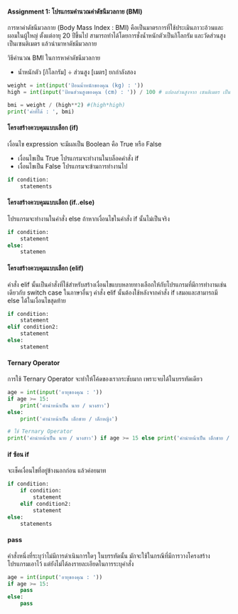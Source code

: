 #### Assignment 1: โปรแกรมคำนวณค่าดัชนีมวลกาย (BMI) 
การหาค่าดัชนีมวลกาย (Body Mass Index : BMI) คือเป็นมาตรการที่ใช้ประเมินภาวะอ้วนและผอมในผู้ใหญ่ ตั้งแต่อายุ 20 ปีขึ้นไป สามารถทำได้โดยการชั่งน้ำหนักตัวเป็นกิโลกรัม และวัดส่วนสูงเป็นเซนติเมตร แล้วนำมาหาดัชมีมวลกาย

วิธีคำนวณ BMI ในการหาค่าดัชนีมวลกาย 
- น้ำหนักตัว [กิโลกรัม] ÷ ส่วนสูง [เมตร] ยกกำลังสอง
```python
weight = int(input('ป้อนน้ำหนักของคุณ (kg) : '))
high = int(input('ป้อนส่วนสูงของคุณ (cm) : ')) / 100 # แปลงส่วนสูงจาก เซนติเมตร เป็น เมตร

bmi = weight / (high**2) #(high*high)
print('ค่าที่ได้ : ', bmi)
```
#### โครงสร้างควบคุมแบบเลือก (if)
เงื่อนไข expression จะมีผลเป็น Boolean คือ True หรือ False
- เงื่อนไขเป็น True โปรแกรมจะทำงานในบล็อคคำสั่ง if
- เงื่อนไขเป็น False โปรแกรมจะข้ามการทำงานไป
```python
if condition:
    statements
```
#### โครงสร้างควบคุมแบบเลือก (if..else)
โปรแกรมจะทำงานในคำสั่ง else ถ้าหากเงื่อนไขในคำสั่ง if นั้นไม่เป็นจริง
```python
if condition:
    statement 
else:
    statemen
```

#### โครงสร้างควบคุมแบบเลือก (elif)
คำสั่ง elif นั้นเป็นคำสั่งที่ใช้สำหรับสร้างเงื่อนไขแบบหลายทางเลือกให้กับโปรแกรมที่มีการทำงานเช่นเดียวกับ switch case ในภาษาอื่นๆ คำสั่ง elif นั้นต้องใช้หลังจากคำสั่ง if เสมอและสามารถมี else ได้ในเงื่อนไขสุดท้าย
```python
if condition:
    statement 
elif condition2:
    statement
else:
    statement 
```

#### Ternary Operator
การใช้ Ternary Operator จะทำให้โค้ดของเรากระชับมาก เพราะจบได้ในบรรทัดเดียว
```python
age = int(input('อายุของคุณ : '))
if age >= 15:
    print('คำนำหน้าเป็น นาย / นางสาว')
else:
    print('คำนำหน้าเป็น เด็กชาย / เด็กหญิง')

# ใช้ Ternary Operator
print('คำนำหน้าเป็น นาย / นางสาว') if age >= 15 else print('คำนำหน้าเป็น เด็กชาย / เด็กหญิง')
```
#### if ซ้อน if
จะเช็คเงื่อนไขที่อยู่ข้างนอกก่อน แล้วค่อยมาท
```python
if condition:
    if condition:
        statement 
    elif condition2:
        statement
else:
    statements
```
#### pass
คำสั่งหนึ่งที่ระบุว่าไม่มีการดำเนินการใดๆ ในบรรทัดนั้น มักจะใช้ในกรณีที่มีการวางโครงสร้างโปรแกรมเอาไว้ แต่ยังไม่ได้ลงรายละเอียดในการระบุคำสั่ง 
```python
age = int(input('อายุของคุณ : '))
if age >= 15:
    pass
else:
    pass
```